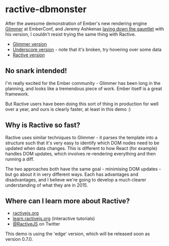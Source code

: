 # ractive-dbmonster

After the awesome demonstration of Ember's new rendering engine [Glimmer](https://github.com/emberjs/ember.js/pull/10501) at EmberConf, and Jeremy Ashkenas [laying down the gauntlet](http://jashkenas.github.io/dbmonster/) with his version, I couldn't resist trying the same thing with Ractive.

* [Glimmer version](https://dbmonster.firebaseapp.com/)
* [Underscore version](http://jashkenas.github.io/dbmonster/) - note that it's broken, try hovering over some data
* [Ractive version](http://www.rich-harris.co.uk/ractive-dbmonster/)

## No snark intended!

I'm really excited for the Ember community - Glimmer has been long in the planning, and looks like a tremendous piece of work. Ember itself is a great framework.

But Ractive users have been doing this sort of thing in production for well over a year, and ours is clearly faster, at least in this demo :)

## Why is Ractive so fast?

Ractive uses similar techniques to Glimmer - it parses the template into a structure such that it's very easy to identify which DOM nodes need to be updated when data changes. This is different to how React (for example) handles DOM updates, which involves re-rendering everything and then running a diff.

The two approaches both have the same goal - minimising DOM updates - but go about it in very different ways. Each has advantages and disadvantages, and I believe we're going to develop a much clearer understanding of what they are in 2015.

## Where can I learn more about Ractive?

* [ractivejs.org](http://ractivejs.org)
* [learn.ractivejs.org](http://learn.ractivejs.org) (interactive tutorials)
* [@RactiveJS](http://twitter.com/RactiveJS) on Twitter

This demo is using the 'edge' version, which will be released soon as version 0.7.0.
